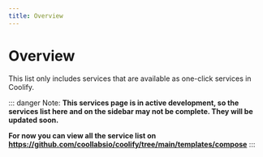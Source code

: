 ```yaml
---
title: Overview
---
```


# Overview

This list only includes services that are available as one-click services in Coolify.

<!-- ::: info ⚡️ Tip:
You can host ANY service with Coolify that could be containerized.
::: -->

<!-- Click the below cards to know more about the services. -->

<!-- <CardGroup :columns="3" /> -->

<!-- All services are open source and self-hostable. -->

::: danger Note:
  **This services page is in active development, so the services list here and on the sidebar may not be complete. They will be updated soon.**

  **For now you can view all the service list on https://github.com/coollabsio/coolify/tree/main/templates/compose**
:::


<!-- ## Services

- [ActivePieces](/services/activepieces) - Open source no-code business automation.
- [Appsmith](/services/appsmith) - A low-code application platform for building internal tools.
- [Appwrite](/services/appwrite) - A backend-as-a-service platform that simplifies the web & mobile app development.
- [Authentik](/services/authentik) - An open-source Identity Provider, focused on flexibility and versatility.
- [Baby Buddy](/services/babybuddy) - It helps parents track their baby's daily activities, growth, and health with ease.
- [Budge](/services/budge) - A budgeting personal finance app.
- [Change Detection](/services/changedetection) - Website change detection monitor and notifications.
- [ClassicPress](/services/classicpress) - A business-focused CMS with a strong community.
- [Code Server](/services/code-server) - Run VS Code on any machine anywhere and access it in the browser.
- [Dashboard](/services/dashboard) - A simple dashboard for your server.
- [Directus](/services/directus) - An open-source headless CMS and API for custom databases.
- [Docker Registry](/knowledge-base/docker/registry) - A Docker registry to store and manage your Docker images.
- [DocuWiki](/services/dokuwiki) - A simple to use and highly versatile Open Source wiki software that doesn't require a database.
- [Duplicati](/services/duplicati) - A free backup client that securely stores encrypted, incremental, compressed backups on cloud storage services and remote file servers.
- [Emby](/services/emby) - A media server to organize, play, and stream audio and video to a variety of devices.
- [Emby Stat](/services/emby-stat) - A simple and easy-to-use Emby statistics dashboard.
- [Fider](/services/fider) - An open platform to collect and organize customer feedback.
- [Filebrowser](/services/filebrowser) - A file manager for the web.
- [Firefly III](/services/firefly-iii) - A personal finances manager.
- [Formbricks](/services/formbricks) - A form builder for static sites.
- [Ghost](/services/ghost) - A professional publishing platform.
- [Gitea](/services/gitea) - A painless self-hosted Git service.
- [GlitchTip](/services/glitchtip) - An open-source error tracking tool.
- [Grafana](/services/grafana) - The open platform for beautiful analytics and monitoring.
- [Grocy](/services/grocy) - A self-hosted groceries & household management solution for your home.
- [Heimdall](/services/heimdall) - An elegant solution to organize all your web applications.
- [Jellyfin](/services/jellyfin) - The Free Software Media System.
- [Kuzzle](/services/kuzzle) - A powerful backend that enables you to build modern apps faster.
- [Logto](/services/logto) - Logto is an Auth0 alternative designed for modern apps and SaaS products.
- [MeiliSearch](/services/meilisearch) - A powerful, fast, open-source, easy to use, and deploy search engine.
- [Metabase](/services/metabase) - The simplest, fastest way to share data and analytics inside your company.
- [Metube](/services/metube) - A self-hosted video sharing platform.
- [Plausible Analytics](/services/plausible) - Simple and privacy-friendly alternative to Google Analytics.
- [MinIO](/services/minio) - A high-performance, distributed object storage system.
- [StatusNook](/services/statusnook) - A status page system for your website.
 -->
